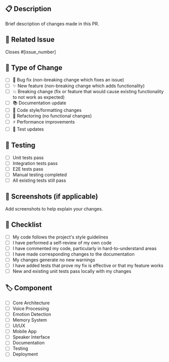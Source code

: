 ## 📋 Description
Brief description of changes made in this PR.

## 🎯 Related Issue
Closes #[issue_number]

## 🔄 Type of Change
- [ ] 🐛 Bug fix (non-breaking change which fixes an issue)
- [ ] ✨ New feature (non-breaking change which adds functionality)
- [ ] 💥 Breaking change (fix or feature that would cause existing functionality to not work as expected)
- [ ] 📚 Documentation update
- [ ] 🎨 Code style/formatting changes
- [ ] 🔧 Refactoring (no functional changes)
- [ ] ⚡ Performance improvements
- [ ] 🧪 Test updates

## 🧪 Testing
- [ ] Unit tests pass
- [ ] Integration tests pass
- [ ] E2E tests pass
- [ ] Manual testing completed
- [ ] All existing tests still pass

## 📸 Screenshots (if applicable)
Add screenshots to help explain your changes.

## 📝 Checklist
- [ ] My code follows the project's style guidelines
- [ ] I have performed a self-review of my own code
- [ ] I have commented my code, particularly in hard-to-understand areas
- [ ] I have made corresponding changes to the documentation
- [ ] My changes generate no new warnings
- [ ] I have added tests that prove my fix is effective or that my feature works
- [ ] New and existing unit tests pass locally with my changes

## 🏷️ Component
- [ ] Core Architecture
- [ ] Voice Processing
- [ ] Emotion Detection
- [ ] Memory System
- [ ] UI/UX
- [ ] Mobile App
- [ ] Speaker Interface
- [ ] Documentation
- [ ] Testing
- [ ] Deployment
